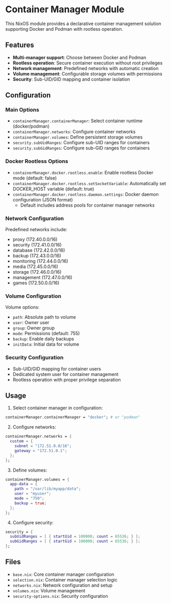 # Container Manager Module

This NixOS module provides a declarative container management solution supporting Docker and Podman with rootless operation.

## Features

- **Multi-manager support**: Choose between Docker and Podman
- **Rootless operation**: Secure container execution without root privileges
- **Network management**: Predefined networks with automatic creation
- **Volume management**: Configurable storage volumes with permissions
- **Security**: Sub-UID/GID mapping and container isolation

## Configuration

### Main Options

- `containerManager.containerManager`: Select container runtime (docker/podman)
- `containerManager.networks`: Configure container networks
- `containerManager.volumes`: Define persistent storage volumes
- `security.subUidRanges`: Configure sub-UID ranges for containers
- `security.subGidRanges`: Configure sub-GID ranges for containers

### Docker Rootless Options

- `containerManager.docker.rootless.enable`: Enable rootless Docker mode (default: false)
- `containerManager.docker.rootless.setSocketVariable`: Automatically set DOCKER_HOST variable (default: true)
- `containerManager.docker.rootless.daemon.settings`: Docker daemon configuration (JSON format)
  - Default includes address pools for container manager networks

### Network Configuration

Predefined networks include:
- proxy (172.40.0.0/16)
- security (172.41.0.0/16) 
- database (172.42.0.0/16)
- backup (172.43.0.0/16)
- monitoring (172.44.0.0/16)
- media (172.45.0.0/16)
- storage (172.46.0.0/16)
- management (172.47.0.0/16)
- games (172.50.0.0/16)

### Volume Configuration

Volume options:
- `path`: Absolute path to volume
- `user`: Owner user
- `group`: Owner group  
- `mode`: Permissions (default: 755)
- `backup`: Enable daily backups
- `initData`: Initial data for volume

### Security Configuration

- Sub-UID/GID mapping for container users
- Dedicated system user for container management
- Rootless operation with proper privilege separation

## Usage

1. Select container manager in configuration:
```nix
containerManager.containerManager = "docker"; # or "podman"
```

2. Configure networks:
```nix
containerManager.networks = {
  custom = {
    subnet = "172.51.0.0/16";
    gateway = "172.51.0.1";
  };
};
```

3. Define volumes:
```nix 
containerManager.volumes = {
  app-data = {
    path = "/var/lib/myapp/data";
    user = "myuser";
    mode = "750";
    backup = true;
  };
};
```

4. Configure security:
```nix
security = {
  subUidRanges = [ { startUid = 100000; count = 65536; } ];
  subGidRanges = [ { startGid = 100000; count = 65536; } ];
};
```

## Files

- `base.nix`: Core container manager configuration
- `selection.nix`: Container manager selection logic
- `networks.nix`: Network configuration and setup
- `volumes.nix`: Volume management
- `security-options.nix`: Security configuration
